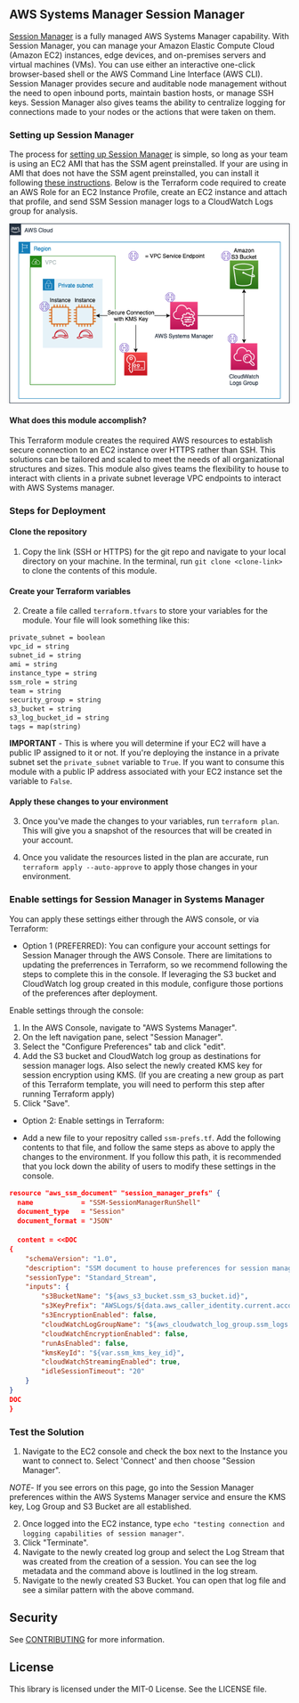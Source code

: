 ## AWS Systems Manager Session Manager

[Session Manager](https://docs.aws.amazon.com/systems-manager/latest/userguide/session-manager.html) is a fully managed AWS Systems Manager capability. With Session Manager, you can manage your Amazon Elastic Compute Cloud (Amazon EC2) instances, edge devices, and on-premises servers and virtual machines (VMs). You can use either an interactive one-click browser-based shell or the AWS Command Line Interface (AWS CLI). Session Manager provides secure and auditable node management without the need to open inbound ports, maintain bastion hosts, or manage SSH keys. Session Manager also gives teams the ability to centralize logging for connections made to your nodes or the actions that were taken on them. 

### Setting up Session Manager

The process for [setting up Session Manager](https://docs.aws.amazon.com/systems-manager/latest/userguide/session-manager-getting-started.html) is simple, so long as your team is using an EC2 AMI that has the SSM agent preinstalled.  If your are using in AMI that does not have the SSM agent preinstalled, you can install it following [these instructions](https://docs.aws.amazon.com/systems-manager/latest/userguide/sysman-manual-agent-install.html). Below is the Terraform code required to create an AWS Role for an EC2 Instance Profile, create an EC2 instance and attach that profile, and send SSM Session manager logs to a CloudWatch Logs group for analysis. 

![ssm_flow](ssm-data-flow.png)

#### What does this module accomplish? 

This Terraform module creates the required AWS resources to establish secure connection to an EC2 instance over HTTPS rather than SSH.  This solutions can be tailored and scaled to meet the needs of all organizational structures and sizes.  This module also gives teams the flexibility to house to interact with clients in a private subnet leverage VPC endpoints to interact with AWS Systems manager.  

### Steps for Deployment

#### Clone the repository

1. Copy the link (SSH or HTTPS) for the git repo and navigate to your local directory on your machine.  In the terminal, run `git clone <clone-link>` to clone the contents of this module. 

#### Create your Terraform variables
2. Create a file called `terraform.tfvars` to store your variables for the module.  Your file will look something like this: 
```
private_subnet = boolean
vpc_id = string
subnet_id = string
ami = string
instance_type = string
ssm_role = string
team = string
security_group = string
s3_bucket = string
s3_log_bucket_id = string
tags = map(string)
```
**IMPORTANT** - This is where you will determine if your EC2 will have a public IP assigned to it or not.  If you're deploying the instance in a private subnet set the `private_subnet` variable to `True`.  If you want to consume this module with a public IP address associated with your EC2 instance set the variable to `False`. 

#### Apply these changes to your environment

3. Once you've made the changes to your variables, run `terraform plan`. This will give you a snapshot of the resources that will be created in your account. 

4. Once you validate the resources listed in the plan are accurate, run `terraform apply --auto-approve` to apply those changes in your environment.  


### Enable settings for Session Manager in Systems Manager

You can apply these settings either through the AWS console, or via Terraform: 
* Option 1 (PREFERRED): You can configure your account settings for Session Manager through the AWS Console.  There are limitations to updating the preferrences in Terraform, so we recommend following the steps to complete this in the console. If leveraging the S3 bucket and CloudWatch log group created in this module, configure those portions of the preferences after deployment. 

Enable settings through the console: 
1. In the AWS Console, navigate to "AWS Systems Manager".
2. On the left navigation pane, select "Session Manager".
3. Select the "Configure Preferences" tab and click "edit".
4. Add the S3 bucket and CloudWatch log group as destinations for session manager logs. Also select the newly created KMS key for session encryption using KMS. (If you are creating a new group as 
part of this Terraform template, you will need to perform this step after running Terraform apply)
5. Click "Save".

* Option 2: Enable settings in Terraform: 
- Add a new file to your repositry called `ssm-prefs.tf`. Add the following contents to that file, and follow the same steps as above to apply the changes to the environment.  If you follow this path, it is recommended that you lock down the ability of users to modify these settings in the console. 

```json
resource "aws_ssm_document" "session_manager_prefs" {
  name            = "SSM-SessionManagerRunShell"
  document_type   = "Session"
  document_format = "JSON"

  content = <<DOC
{
    "schemaVersion": "1.0",
    "description": "SSM document to house preferences for session manager",
    "sessionType": "Standard_Stream",
    "inputs": {
        "s3BucketName": "${aws_s3_bucket.ssm_s3_bucket.id}",
        "s3KeyPrefix": "AWSLogs/${data.aws_caller_identity.current.account_id}/ssm_session_logs",
        "s3EncryptionEnabled": false,
        "cloudWatchLogGroupName": "${aws_cloudwatch_log_group.ssm_logs.name}",
        "cloudWatchEncryptionEnabled": false,
        "runAsEnabled": false,
        "kmsKeyId": "${var.ssm_kms_key_id}",
        "cloudWatchStreamingEnabled": true,
        "idleSessionTimeout": "20"
    }
}
DOC
}
```

### Test the Solution

1. Navigate to the EC2 console and check the box next to the Instance you want to connect to.  Select 'Connect' and then choose "Session Manager". 

*NOTE*- If you see errors on this page, go into the Session Manager preferences within the AWS Systems Manager service and ensure the KMS key, Log Group and S3 Bucket are all established. 

2. Once logged into the EC2 instance, type `echo "testing connection and logging capabilities of session manager"`. 
3. Click "Terminate". 
4. Navigate to the newly created log group and select the Log Stream that was created from the creation of a session. You can see the log metadata and the command above is loutlined in the log stream. 
5. Navigate to the newly created S3 Bucket. You can open that log file and see a similar pattern with the above command. 

## Security

See [CONTRIBUTING](CONTRIBUTING.md#security-issue-notifications) for more information.

## License

This library is licensed under the MIT-0 License. See the LICENSE file.

